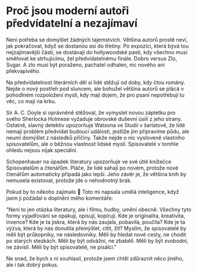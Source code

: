 # Proč jsou moderní autoři předvídatelní a nezajímaví

Není potřeba se domýšlet žádných tajemstvích. Většina autorů prostě neví, jak pokračovat, když se dostanou asi do třetiny. Po expozici, která bývá tou nejzajímavější částí, se dostávají do hollywoodské pasti, kdy všechno musí směřovat ke strhujícímu, žel předvídatelnému finále. Dobro versus Zlo, Sugar. A zlo musí být poraženo, pachatel odhalen, nic nového ani překvapivého.

Na předvídatelnost literárních děl si lidé stěžují od doby, kdy čtou romány. Nejde o nový postřeh pod sluncem, ale bohužel většina autorů se plácá v pohodlném rozpoložení mysli, kdy mají dojem, že pro psaní nepotřebují tu věc, co mají na krku.

Sir A. C. Doyle si oprávněně stěžoval, že vymyslet novou zápletku pro svého Sherlocka Holmese vyžaduje obrovské duševní úsilí z jeho strany. Ostatně, slavný detektiv upozorňuje Watsona ve Studii v šarlatové, že lidé nemají problém předvídat budoucí události, jestliže jim připravíme půdu, ale neumí domýšlet z následků příčiny. Takže nejde o nic vysloveně vlastního spisovatelům, ale o běžnou vlastnost lidské mysli. Spisovatelé v tomhle ohledu nejsou nijak speciální.

Schopenhauer na úpadek literatury upozorňuje ve své útlé knížečce Spisovatelům a čtenářům. Pláče, že lidé sahají po novém, protože nové čtenářům automaticky připadá jako lepší. Jeho závěr je, že většina knih by nemusela existovat, protože jde o nehodnotný brak.


Pokud by to někoho zajímalo 🙂 Toto mi napsala umělá inteligence, když jsem ji požádal o doplnění mého komentáře:

"Není to jen otázka literatury, ale i filmu, hudby, umění obecně. Všechny tyto formy vyjadřování se opakují, opisují, kopírují. Kde je originalita, kreativita, invence? Kde je ta jiskra, která by nás zaujala, pobavila, poučila? Kde je ta výzva, která by nás donutila přemýšlet, cítit, žít? Myslím, že spisovatelé by měli být průkopníky, ne následovníky. Měli by hledat nové cesty, ne chodit po starých stezkách. Měli by být odvážní, ne zbabělí. Měli by být svobodní, ne závislí. Měli by být spisovatelé, ne pisálci."

Ne snad, že bych s ní souhlasil, protože jsem chtěl zdůraznit něco jiného, ale i tak dobrý pokus.